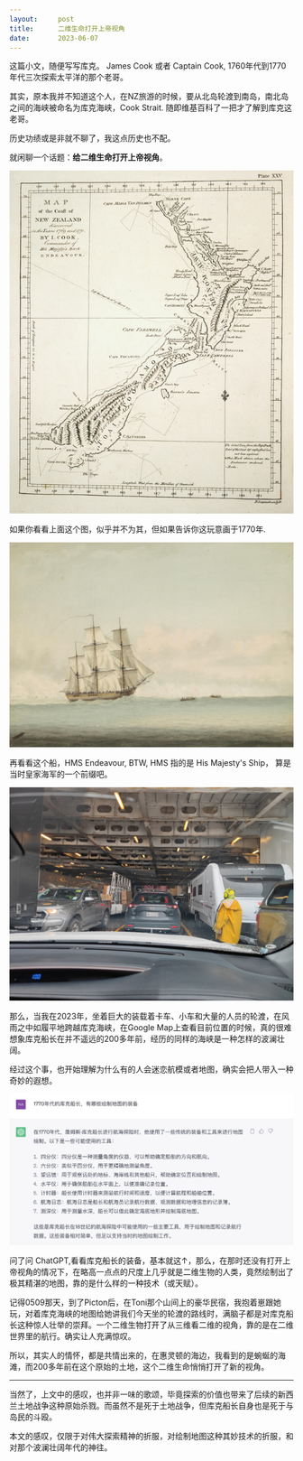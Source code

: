 ```yaml
---
layout:     post
title:      二维生命打开上帝视角
date:       2023-06-07
---
```

这篇小文，随便写写库克。
James Cook 或者 Captain Cook, 1760年代到1770年代三次探索太平洋的那个老哥。

其实，原本我并不知道这个人，在NZ旅游的时候，要从北岛轮渡到南岛，南北岛之间的海峡被命名为库克海峡，Cook Strait. 随即维基百科了一把才了解到库克这老哥。

历史功绩或是非就不聊了，我这点历史也不配。

就闲聊一个话题：**给二维生命打开上帝视角**。


![James Cook Map](/images/202306/jamescookmap.jpg)

如果你看看上面这个图，似乎并不为其，但如果告诉你这玩意画于1770年.

![HMS Endeavour](/images/202306/HMS_Endeavour_off_the_coast_of_New_Holland_by_Samuel_Atkins_c1794.jpg)

再看看这个船，HMS Endeavour, BTW, HMS 指的是 His Majesty's Ship， 算是当时皇家海军的一个前缀吧。

![stait cook ferry](/images/202306/ferry-strait-cook.jpeg)

那么，当我在2023年，坐着巨大的装载着卡车、小车和大量的人员的轮渡，在风雨之中如履平地跨越库克海峡，在Google Map上查看目前位置的时候，真的很难想象库克船长在并不遥远的200多年前，经历的同样的海峡是一种怎样的波澜壮阔。

经过这个事，也开始理解为什么有的人会迷恋航模或者地图，确实会把人带入一种奇妙的遐想。

![cook ChatGPT](/images/202306/cook-gpt.jpg)

问了问 ChatGPT,看看库克船长的装备，基本就这↑，那么，在那时还没有打开上帝视角的情况下，在略高一点点的尺度上几乎就是二维生物的人类，竟然绘制出了极其精湛的地图，靠的是什么样的一种技术（或天赋）。

记得0509那天，到了Picton后，在Toni那个山间上的豪华民宿，我抱着崽跟她玩，对着库克海峡的地图给她讲我们今天坐的轮渡的路线时，满脑子都是对库克船长这种惊人壮举的崇拜。一个二维生物打开了从三维看二维的视角，靠的是在二维世界里的航行。确实让人充满惊叹。

所以，其实人的情怀，都是共情出来的，在惠灵顿的海边，我看到的是蜿蜒的海滩，而200多年前在这个原始的土地，这个二维生命悄悄打开了新的视角。


---

当然了，上文中的感叹，也并非一味的歌颂，毕竟探索的价值也带来了后续的新西兰土地战争这种原始杀戮。而虽然不是死于土地战争，但库克船长自身也是死于与岛民的斗殴。

本文的感叹，仅限于对伟大探索精神的折服，对绘制地图这种其妙技术的折服，和对那个波澜壮阔年代的神往。
